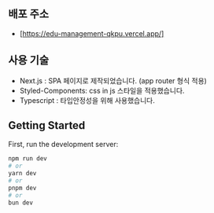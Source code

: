 ## 배포 주소

- [https://edu-management-qkpu.vercel.app/]

## 사용 기술

- Next.js : SPA 페이지로 제작되었습니다. (app router 형식 적용)
- Styled-Components: css in js 스타일을 적용했습니다.
- Typescript : 타입안정성을 위해 사용했습니다.

## Getting Started

First, run the development server:

```bash
npm run dev
# or
yarn dev
# or
pnpm dev
# or
bun dev
```
